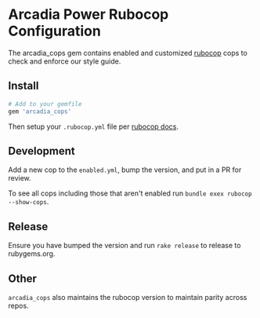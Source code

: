Arcadia Power Rubocop Configuration
===================================
 The arcadia_cops gem contains enabled and customized [rubocop](https://github.com/bbatsov/rubocop) cops to check and enforce our style guide.

## Install

```ruby
# Add to your gemfile
gem 'arcadia_cops'
```

Then setup your `.rubocop.yml` file per [rubocop docs](http://rubocop.readthedocs.io/en/latest/configuration/#inheriting-configuration-from-a-dependency-gem).


## Development

Add a new cop to the `enabled.yml`, bump the version, and put in a PR for review.

To see all cops including those that aren't enabled run `bundle exex rubocop --show-cops`.

## Release

Ensure you have bumped the version and run `rake release` to release to rubygems.org.

## Other

`arcadia_cops` also maintains the rubocop version to maintain parity across repos.
